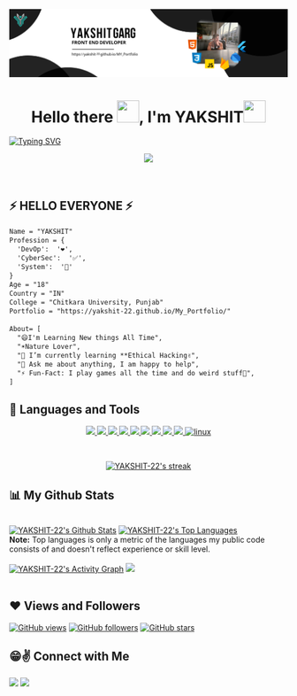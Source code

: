 <img src="banner.png" width="auto" height="auto"/>

<h1 style="font-style:Roboto;" align="center">Hello there <img src="https://raw.githubusercontent.com/MartinHeinz/MartinHeinz/master/wave.gif" width="40px" height="40px">, I'm YAKSHIT<img width="40px" height="40px" src="https://media.giphy.com/media/WUlplcMpOCEmTGBtBW/giphy.gif"></h1>

[![Typing SVG](https://readme-typing-svg.herokuapp.com?font=Roboto&size=25&color=ffffff&center=true&vCenter=true&width=1000&height=50&lines=I+A'M+A+PASSIONATE+👦;DEVELOPER+❤️+FROM+INDIA+🗺)](https://git.io/typing-svg)
<a href="https://yakshit-22.github.io/My_Portfolio/"><p align="center"><img width="50%" height="auto" src="we1 (1).png" /></p></a>
<br>

## ⚡ HELLO EVERYONE ⚡
```
Name = "YAKSHIT"
Profession = {
  'DevOp':  '❤️',
  'CyberSec':  '✅',
  'System':  '🧲'
}
Age = "18"
Country = "IN"
College = "Chitkara University, Punjab"
Portfolio = "https://yakshit-22.github.io/My_Portfolio/"

About= [
  "😄I'm Learning New things All Time",
  "☀️Nature Lover",
  "🌱 I’m currently learning **Ethical Hacking✌️",
  "💬 Ask me about anything, I am happy to help",
  "⚡️ Fun-Fact: I play games all the time and do weird stuff🤣",
]
```
## 🚀 Languages and Tools
<p align="center"> 
    <a href="https://git-scm.com/" target="_blank"> <img src="https://img.icons8.com/color/48/000000/c-plus-plus-logo.png"/> </a> 
    <a href="https://www.java.com" target="_blank"><img src="https://img.icons8.com/color/50/000000/html-5.png"/> </a>
    <a href="https://www.w3.org/html/" target="_blank"> <img src="https://img.icons8.com/color/48/000000/css3.png"/> </a> 
    <a href="https://www.w3schools.com/css/" target="_blank"> <img src="https://img.icons8.com/color/48/000000/javascript.png"/> </a> 
    <a href="https://getbootstrap.com" target="_blank"> <img src="https://img.icons8.com/color/48/000000/firebase.png"/> </a> 
    <a href="https://getbootstrap.com" target="_blank"> <img src="https://img.icons8.com/color/48/000000/dart.png"/> </a> 
    <a href="https://www.python.org" target="_blank"> <img src="https://img.icons8.com/color/48/000000/flutter.png"/> </a> 
    <a href="https://www.python.org" target="_blank"> <img src="https://img.icons8.com/color/48/000000/python.png"/> </a> 
    <a href="https://git-scm.com/" target="_blank"> <img src="https://img.icons8.com/color/48/000000/git.png"/> </a> 
    <a href="https://www.linux.org/" target="_blank"> <img src="https://img.icons8.com/color/48/000000/linux.png" alt="linux" width="40" height="40"/> 

    
    
</p>

<br/>
<p align="center">
    <a href="https://github.com/YAKSHIT-22/github-readme-streak-stats">
        <img title="🔥 Get streak stats for your profile at git.io/streak-stats" alt="YAKSHIT-22's streak" src="https://github-readme-streak-stats.herokuapp.com/?user=YAKSHIT-22&theme=black-ice&hide_border=true&stroke=0000&background=060A0CD0"/>
    </a>
</p>

## 📊 My Github Stats
  <br/>
    <a href="https://github.com/YAKSHIT-22/github-readme-stats"><img alt="YAKSHIT-22's Github Stats" src="https://github-readme-stats.vercel.app/api?username=YAKSHIT-22&show_icons=true&count_private=true&theme=react&hide_border=true&bg_color=0D1117" /></a>
  <a href="https://github.com/YAKSHIT-22/github-readme-stats"><img alt="YAKSHIT-22's Top Languages" src="https://github-readme-stats.vercel.app/api/top-langs/?username=YAKSHIT-22&langs_count=8&count_private=true&layout=compact&theme=react&hide_border=true&bg_color=0D1117" /></a>
  <br/>
  <b>Note:</b> Top languages is only a metric of the languages my public code consists of and doesn't reflect experience or skill level.
<br/>
<br/>
<a href="https://github.com/YAKSHIT-22/github-readme-activity-graph"><img alt="YAKSHIT-22's Activity Graph" src="https://activity-graph.herokuapp.com/graph?username=YAKSHIT-22&bg_color=0D1117&color=5BCDEC&line=5BCDEC&point=FFFFFF&hide_border=true" /></a>
<a href="https://skyline.github.com/YAKSHIT-22/2021"><img width="200px" src="githubSkyline.gif"></a>
<br/>
<br/>




## ❤ Views and Followers
[![GitHub views](https://komarev.com/ghpvc/?username=YAKSHIT-22&label=Profile%20views&color=0e75b6&style=flat)](https://github.com/YAKSHIT-22?tab=followers)
[![GitHub followers](https://img.shields.io/github/followers/YAKSHIT-22.svg?label=Follower)](https://github.com/YAKSHIT-22?tab=followers)
[![GitHub stars](https://img.shields.io/github/stars/YAKSHIT-22.svg?affiliations=OWNER%2CCOLLABORATOR)](https://github.com/YAKSHIT-22?tab=followers)

## 😁✌️ Connect with Me
<p align="left">
<a href = "https://www.instagram.com/yakshit.g2203/"><img src="https://img.icons8.com/fluent/48/000000/gmail.png"/></a>
<a href="mailto:yakshitgarg25@gmail.com"><img src="https://img.icons8.com/fluent/48/000000/instagram-new.png"/></a></p>

